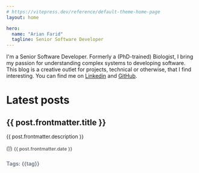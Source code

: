 ```yaml
---
# https://vitepress.dev/reference/default-theme-home-page
layout: home

hero:
  name: "Arian Farid"
  tagline: Senior Software Developer
---
```


<script setup>
import { data } from '/articles/latest.data.js'
const members = [
  {
    avatar: '/assets/avatar.jpeg',
    name: 'Arian Farid',
    title: 'Software Developer',
    links: [
    ]
  },
]
</script>
<!-- <VPTeamMembers size="small" :members /> -->

I'm a Senior Software Developer. Formerly a (PhD-trained) Biologist, I bring my passion for understanding complex systems to developing software.
This blog is a creative outlet for projects, technical or otherwise, that I find interesting. You can find me on [Linkedin](https://www.linkedin.com/in/arian-farid/) and [GitHub](https://github.com/arianfarid).

# Latest posts
<div style="list-style-type: none;">
  <li v-for="post in data" :key="post.link">
    <a :href="post.url"><h2>{{ post.frontmatter.title }}</h2></a>
    <div style="font-size: 0.95em; margin-bottom: 16px;">{{ post.frontmatter.description }}</div>
    <div class="meta meta-item" style="font-size: 0.875em; color: #666; margin-bottom: 16px;">
      <svg xmlns="http://www.w3.org/2000/svg" fill="none" viewBox="0 0 24 24" stroke-width="1.5" stroke="currentColor">
          <path stroke-linecap="round" stroke-linejoin="round"
              d="M6.75 3v2.25M17.25 3v2.25M3 18.75V7.5a2.25 2.25 0 0 1 2.25-2.25h13.5A2.25 2.25 0 0 1 21 7.5v11.25m-18 0A2.25 2.25 0 0 0 5.25 21h13.5A2.25 2.25 0 0 0 21 18.75m-18 0v-7.5A2.25 2.25 0 0 1 5.25 9h13.5A2.25 2.25 0 0 1 21 11.25v7.5m-9-6h.008v.008H12v-.008ZM12 15h.008v.008H12V15Zm0 2.25h.008v.008H12v-.008ZM9.75 15h.008v.008H9.75V15Zm0 2.25h.008v.008H9.75v-.008ZM7.5 15h.008v.008H7.5V15Zm0 2.25h.008v.008H7.5v-.008Zm6.75-4.5h.008v.008h-.008v-.008Zm0 2.25h.008v.008h-.008V15Zm0 2.25h.008v.008h-.008v-.008Zm2.25-4.5h.008v.008H16.5v-.008Zm0 2.25h.008v.008H16.5V15Z" />
      </svg>
      {{ post.frontmatter.date }}
    </div>
    <div class="tags">
      Tags: 
      <span  class="tags-item" v-for="tag in post.frontmatter.tags">
        <Badge>{{tag}}</Badge>
      </span>
    </div>
  </li>
</div>

<style scoped>
.meta {
    display: flex;
    flex-wrap: wrap;
    align-items: center;
    font-size: 0.875rem;
    color: #6b7280;
    margin-bottom: 1.5rem;
    font-weight: 600;
    gap: 1rem;
}
.meta-item {
    display: flex;
    gap: 0.25rem;
}


.meta-item svg {
    width: 1rem;
    height: 1rem;
}

.tags {
    /* display: flex;
    justify-content: flex-start;
    flex-wrap: wrap; */
    font-size: 0.875rem;
    color: #6b7280;
    margin-bottom: 1.5rem;
    font-weight: 600;
    gap: 1rem;
    line-height: 32px;
}

.tags-item {
    /* display: flex; */
    /* align-items: center; */
    gap: 0.25rem;
    text-align: center;
}

.tags-item svg {
    width: 1rem;
    height: 1rem;
}
:root {
  --vp-home-hero-name-color: orange;
}
</style>

